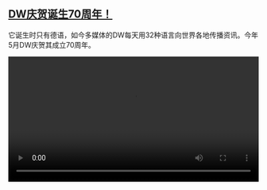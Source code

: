 <!--1683622031000-->
[DW庆贺诞生70周年！](https://www.dw.com/zh/DW%E5%BA%86%E8%B4%BA%E8%AF%9E%E7%94%9F70%E5%91%A8%E5%B9%B4%EF%BC%81/a-65553872)
------

<p>它诞生时只有德语，如今多媒体的DW每天用32种语言向世界各地传播资讯。今年5月DW庆贺其成立70周年。</small></p><video src="https://tvdownloaddw-a.akamaihd.net/dwtv_video/flv/vdt_zh/2023/bchi230508_001_dw70_01r_AVC_1280x720.mp4" controls style="width:100%"></video>
